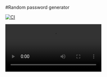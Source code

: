 #Random password generator

[![CI](https://github.com/gustavomurad/random_password_generator/actions/workflows/dart.yml/badge.svg)](https://github.com/gustavomurad/random_password_generator/actions/workflows/dart.yml)

![](assets/animations/app.mp4)

